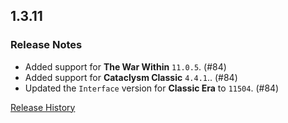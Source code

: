 ## 1.3.11

### Release Notes

- Added support for **The War Within** `11.0.5`. (#84)
- Added support for **Cataclysm Classic** `4.4.1`.. (#84)
- Updated the `Interface` version for **Classic Era** to `11504`. (#84)

[Release History](https://github.com/SFX-WoW/AceGUI-3.0_SFX-Widgets/wiki/History)
